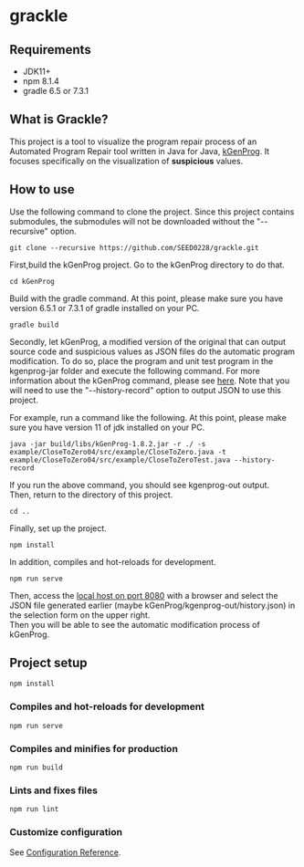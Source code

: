 # grackle

## Requirements
- JDK11+
- npm 8.1.4
- gradle 6.5 or 7.3.1

## What is Grackle?

This project is a tool to visualize the program repair process of an Automated Program Repair tool written in Java for Java, [kGenProg](https://github.com/kusumotolab/kGenProg).
It focuses specifically on the visualization of **suspicious** values.

## How to use

Use the following command to clone the project. Since this project contains submodules, the submodules will not be downloaded without the "--recursive" option.

```
git clone --recursive https://github.com/SEED0228/grackle.git
```

First,build the kGenProg project. Go to the kGenProg directory to do that.

```
cd kGenProg
```

Build with the gradle command. At this point, please make sure you have version 6.5.1 or 7.3.1 of gradle installed on your PC.

```
gradle build
```

Secondly, let kGenProg, a modified version of the original that can output source code and suspicious values as JSON files do the automatic program modification.
To do so, place the program and unit test program in the kgenprog-jar folder and execute the following command. For more information about the kGenProg command, please see [here](https://github.com/SEED0228/kGenProg?organization=SEED0228&organization=SEED0228#usage). Note that you will need to use the "--history-record" option to output JSON to use this project.<br>

For example, run a command like the following. At this point, please make sure you have version 11 of jdk installed on your PC.

```
java -jar build/libs/kGenProg-1.8.2.jar -r ./ -s example/CloseToZero04/src/example/CloseToZero.java -t example/CloseToZero04/src/example/CloseToZeroTest.java --history-record
```

If you run the above command, you should see kgenprog-out output.<br>
Then, return to the directory of this project.

```
cd ..
```

Finally, set up the project.

```
npm install
```

In addition, compiles and hot-reloads for development.

```
npm run serve
```

Then, access the [local host on port 8080](http://localhost:8080/) with a browser and select the JSON file generated earlier (maybe kGenProg/kgenprog-out/history.json) in the selection form on the upper right.<br>
Then you will be able to see the automatic modification process of kGenProg.

## Project setup
```
npm install
```

### Compiles and hot-reloads for development
```
npm run serve
```

### Compiles and minifies for production
```
npm run build
```

### Lints and fixes files
```
npm run lint
```

### Customize configuration
See [Configuration Reference](https://cli.vuejs.org/config/).
